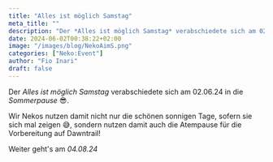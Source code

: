 ```yaml
---
title: "Alles ist möglich Samstag"
meta_title: ""
description: "Der *Alles ist möglich Samstag* verabschiedete sich am 02.06.24 in die *Sommerpause*"
date: 2024-06-02T00:38:22+02:00
image: "/images/blog/NekoAimS.png"
categories: ["Neko:Event"]
author: "Fio Inari"
draft: false
---
```


Der *Alles ist möglich Samstag* verabschiedete sich am 02.06.24 in die *Sommerpause* :sunglasses:.

Wir Nekos nutzen damit nicht nur die schönen sonnigen Tage, sofern sie sich mal zeigen :sweat_smile:, 
sondern nutzen damit auch die Atempause für die Vorbereitung auf Dawntrail!

Weiter geht's am *04.08.24*
